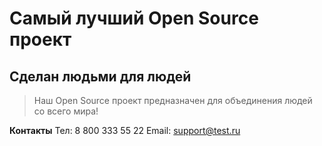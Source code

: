 # Самый лучший Open Source проект

## Сделан людьми для людей

> Наш Open Source проект предназначен для объединения людей со всего мира!

**Контакты**
    Тел: 8 800 333 55 22
    Email: support@test.ru
